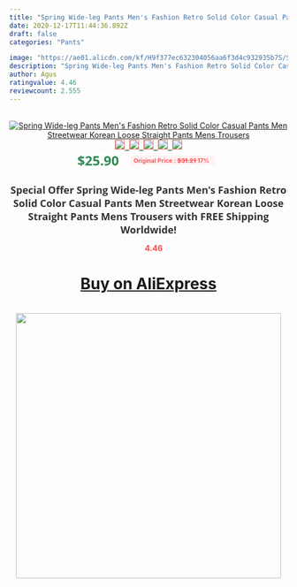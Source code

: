 ```yaml
---
title: "Spring Wide-leg Pants Men's Fashion Retro Solid Color Casual Pants Men Streetwear Korean Loose Straight Pants Mens Trousers"
date: 2020-12-17T11:44:36.892Z
draft: false
categories: "Pants"

image: "https://ae01.alicdn.com/kf/H9f377ec632304056aa6f3d4c932935b7S/Spring-Wide-leg-Pants-Men-s-Fashion-Retro-Solid-Color-Casual-Pants-Men-Streetwear-Korean-Loose.jpg"
description: "Spring Wide-leg Pants Men's Fashion Retro Solid Color Casual Pants Men Streetwear Korean Loose Straight Pants Mens Trousers"
author: Agus
ratingvalue: 4.46
reviewcount: 2.555
---
```

<br>
<div style="text-align: center;">
<a href="https://s.click.aliexpress.com/e/_AswOLT" target="_blank" rel="nofollow noopener noreferrer"><img alt="Spring Wide-leg Pants Men's Fashion Retro Solid Color Casual Pants Men Streetwear Korean Loose Straight Pants Mens Trousers" class="magnifier-image" src="https://ae01.alicdn.com/kf/H9f377ec632304056aa6f3d4c932935b7S/Spring-Wide-leg-Pants-Men-s-Fashion-Retro-Solid-Color-Casual-Pants-Men-Streetwear-Korean-Loose.jpg_640x640.jpg">
<br>
<img style="border:1px solid salmon" src="https://ae01.alicdn.com/kf/H9f377ec632304056aa6f3d4c932935b7S/Spring-Wide-leg-Pants-Men-s-Fashion-Retro-Solid-Color-Casual-Pants-Men-Streetwear-Korean-Loose.jpg_120x120.jpg">&nbsp;&nbsp;<img style="border:1px solid salmon" src="https://ae01.alicdn.com/kf/H8d750349c4fe469eae78b0d6af33d7c4j/Spring-Wide-leg-Pants-Men-s-Fashion-Retro-Solid-Color-Casual-Pants-Men-Streetwear-Korean-Loose.jpg_120x120.jpg">&nbsp;&nbsp;<img style="border:1px solid salmon" src="https://ae01.alicdn.com/kf/H88da54cf2fdc44b187342f4d356ec8baY/Spring-Wide-leg-Pants-Men-s-Fashion-Retro-Solid-Color-Casual-Pants-Men-Streetwear-Korean-Loose.jpg_120x120.jpg">&nbsp;&nbsp;<img style="border:1px solid salmon" src="https://ae01.alicdn.com/kf/Hccce8ac2777d4c5d9d9e741678b36655q/Spring-Wide-leg-Pants-Men-s-Fashion-Retro-Solid-Color-Casual-Pants-Men-Streetwear-Korean-Loose.jpg_120x120.jpg">&nbsp;&nbsp;<img style="border:1px solid salmon" src="https://ae01.alicdn.com/kf/H6db12eebc8814baeb5ab3feb4cefb355u/Spring-Wide-leg-Pants-Men-s-Fashion-Retro-Solid-Color-Casual-Pants-Men-Streetwear-Korean-Loose.jpg_120x120.jpg"></a></div><br0>
<div style="text-align: center;"><span style="background-color: white; border: 0px; box-sizing: border-box; color: seagreen; display: inline-block; font-family: &quot;open sans&quot; , &quot;arial&quot; , &quot;helvetica&quot; , sans-serif , &quot;heiti&quot;; font-size: 24px; font-stretch: inherit; font-weight: 700; line-height: inherit; margin: 0px 10px 0px 0px; padding: 0px; vertical-align: middle;">$25.90 </span>
<span style="background: rgb(255 , 241 , 241); border-radius: 3px; border: 0px; box-sizing: border-box; color: #ff4747; display: inline-block; font-family: inherit; font-size: 12px; font-stretch: inherit; font-style: inherit; font-variant: inherit; font-weight: 600; line-height: inherit; margin: 0px; padding: 2px 5px; transform: scale(0.9); vertical-align: middle;">Original Price : <b style="text-decoration: line-through;">$31.21 </b> 17%&nbsp;&nbsp;</span></div>
<h1 style="color: #333333; display: inline-block; font-family: &quot;open sans&quot; , &quot;arial&quot; , &quot;helvetica&quot; , sans-serif , &quot;heiti&quot;; font-size: 18px; font-stretch: inherit; font-weight: 700; text-align: center;">Special Offer Spring Wide-leg Pants Men's Fashion Retro Solid Color Casual Pants Men Streetwear Korean Loose Straight Pants Mens Trousers with FREE Shipping Worldwide!</h1>
<div style="color: #ff4747; text-align: center;">
<img src="https://4.bp.blogspot.com/-M0ZcTcb-5uY/XleCXlxnR4I/AAAAAAAAAEc/OrjgMkXV1oMQFaCRZj5HQwOCBcu3w1FegCPcBGAYYCw/s1600/star.png" style="height: 15px;">&nbsp;<b>4.46</b></div>
<div class="button_cont" align="center"><a class="buynow_a" href="https://s.click.aliexpress.com/e/_AswOLT" target="_blank" rel="nofollow noopener noreferrer"><H1>Buy on AliExpress</H1></a></div><br>
<div class="separator" style="clear: both; text-align: center;">
<img src="https://lh3.googleusercontent.com/-pTy5HemUv9M/XlePHvY0dAI/AAAAAAAAAE4/0nX5iRUoIWY8eMW9Dpxeirr157OZliDIgCLcBGAsYHQ/s1600/badge.gif" width="480">
</div>
